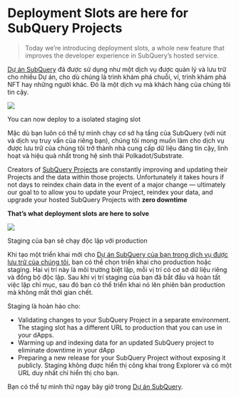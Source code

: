 # Deployment Slots are here for SubQuery Projects

> Today we’re introducing deployment slots, a whole new feature that improves the developer experience in SubQuery’s hosted service.

[Dự án SubQuery](https://project.subquery.network/) đã được sử dụng như một dịch vụ được quản lý và lưu trữ cho nhiều Dự án, cho dù chúng là trình khám phá chuỗi, ví, trình khám phá NFT hay những người khác. Đó là một dịch vụ mà khách hàng của chúng tôi tin cậy.

![](https://miro.medium.com/max/1400/0*PugDgh6weZspRIO2)

You can now deploy to a isolated staging slot

Mặc dù bạn luôn có thể tự mình chạy cơ sở hạ tầng của SubQuery (với nút và dịch vụ truy vấn của riêng bạn), chúng tôi mong muốn làm cho dịch vụ được lưu trữ của chúng tôi trở thành nhà cung cấp dữ liệu đáng tin cậy, linh hoạt và hiệu quả nhất trong hệ sinh thái Polkadot/Substrate.

Creators of [SubQuery Projects](https://project.subquery.network/) are constantly improving and updating their Projects and the data within those projects. Unfortunately it takes hours if not days to reindex chain data in the event of a major change — ultimately our goal to to allow you to update your Project, reindex your data, and upgrade your hosted SubQuery Projects with **zero downtime**

**That’s what deployment slots are here to solve**

![](https://miro.medium.com/max/1400/0*vQ33aqhn1eVllo5t)

Staging của bạn sẽ chạy độc lập với production

Khi tạo một triển khai mới cho [Dự án SubQuery của bạn trong dịch vụ được lưu trữ của chúng tôi](https://project.subquery.network/), bạn có thể chọn triển khai cho production hoặc staging. Hai vị trí này là môi trường biệt lập, mỗi vị trí có cơ sở dữ liệu riêng và đồng bộ độc lập. Sau khi vị trí staging của bạn đã bắt đầu và hoàn tất việc lập chỉ mục, sau đó bạn có thể triển khai nó lên phiên bản production mà không mất thời gian chết.

Staging là hoàn hảo cho:

-   Validating changes to your SubQuery Project in a separate environment. The staging slot has a different URL to production that you can use in your dApps.
-   Warming up and indexing data for an updated SubQuery project to eliminate downtime in your dApp
-   Preparing a new release for your SubQuery Project without exposing it publicly. Staging không được hiển thị công khai trong Explorer và có một URL duy nhất chỉ hiển thị cho bạn.

Bạn có thể tự mình thử ngay bây giờ trong [Dự án SubQuery](https://project.subquery.network/).